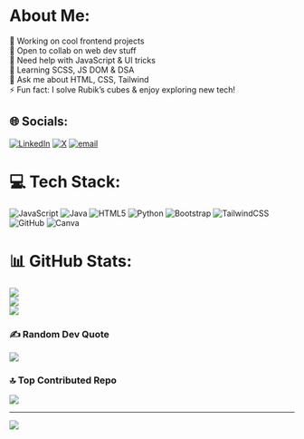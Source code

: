 # About Me:
🔭 Working on cool frontend projects<br>👯 Open to collab on web dev stuff<br>🤝 Need help with JavaScript & UI tricks<br>🌱 Learning SCSS, JS DOM & DSA<br>💬 Ask me about HTML, CSS, Tailwind<br>⚡ Fun fact: I solve Rubik’s cubes & enjoy exploring new tech!<br>


## 🌐 Socials:
[![LinkedIn](https://img.shields.io/badge/LinkedIn-%230077B5.svg?logo=linkedin&logoColor=white)](https://linkedin.com/in/devansh-techie) [![X](https://img.shields.io/badge/X-black.svg?logo=X&logoColor=white)](https://x.com/GuptaDevansh_) [![email](https://img.shields.io/badge/Email-D14836?logo=gmail&logoColor=white)](mailto:Devansh7595@gmail.com) 

# 💻 Tech Stack:
![JavaScript](https://img.shields.io/badge/javascript-%23323330.svg?style=flat&logo=javascript&logoColor=%23F7DF1E) ![Java](https://img.shields.io/badge/java-%23ED8B00.svg?style=flat&logo=openjdk&logoColor=white) ![HTML5](https://img.shields.io/badge/html5-%23E34F26.svg?style=flat&logo=html5&logoColor=white) ![Python](https://img.shields.io/badge/python-3670A0?style=flat&logo=python&logoColor=ffdd54) ![Bootstrap](https://img.shields.io/badge/bootstrap-%238511FA.svg?style=flat&logo=bootstrap&logoColor=white) ![TailwindCSS](https://img.shields.io/badge/tailwindcss-%2338B2AC.svg?style=flat&logo=tailwind-css&logoColor=white) ![GitHub](https://img.shields.io/badge/github-%23121011.svg?style=flat&logo=github&logoColor=white) ![Canva](https://img.shields.io/badge/Canva-%2300C4CC.svg?style=flat&logo=Canva&logoColor=white)
# 📊 GitHub Stats:
![](https://github-readme-stats.vercel.app/api?username=devu2004&theme=tokyonight&hide_border=false&include_all_commits=true&count_private=false)<br/>
![](https://nirzak-streak-stats.vercel.app/?user=devu2004&theme=tokyonight&hide_border=false)<br/>
![](https://github-readme-stats.vercel.app/api/top-langs/?username=devu2004&theme=tokyonight&hide_border=false&include_all_commits=true&count_private=false&layout=compact)

### ✍️ Random Dev Quote
![](https://quotes-github-readme.vercel.app/api?type=vetical&theme=tokyonight)

### 🔝 Top Contributed Repo
![](https://github-contributor-stats.vercel.app/api?username=devu2004&limit=5&theme=tokyonight&combine_all_yearly_contributions=true)

---
[![](https://visitcount.itsvg.in/api?id=devu2004&icon=10&color=1)](https://visitcount.itsvg.in)

<!-- Proudly created with GPRM ( https://gprm.itsvg.in ) -->
